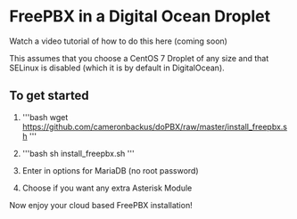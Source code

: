 # FreePBX in a Digital Ocean Droplet

Watch a video tutorial of how to do this here (coming soon)

This assumes that you choose a CentOS 7 Droplet of any size and that SELinux is disabled (which it is by default in DigitalOcean).

## To get started

1) '''bash wget https://github.com/cameronbackus/doPBX/raw/master/install_freepbx.sh '''

2) '''bash sh install_freepbx.sh '''

3) Enter in options for MariaDB (no root password)

4) Choose if you want any extra Asterisk Module

Now enjoy your cloud based FreePBX installation!
